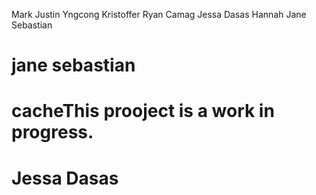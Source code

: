 Mark Justin Yngcong
Kristoffer Ryan Camag
Jessa Dasas
Hannah Jane Sebastian
# jane sebastian
# cacheThis prooject is a work in progress.
# Jessa Dasas